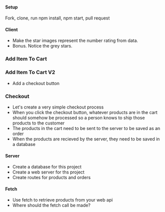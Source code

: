 #### Setup
Fork, clone, run npm install, npm start, pull request

#### Client
 <!-- * Create a component folder to hold component files -->
 <!-- * Organize this web page into appropriate components -->
   <!-- * ProductDetail -->
   <!-- * Header -->
   <!-- * Footer -->
   <!-- * Carousel -->
   <!-- * Think of some other components you could make -->
<!-- * The ProductDetail should repesent only one single product -->
<!-- * The ProductDetail should take a prop called product with is an object, and use it to populate price, name, description reviews and stars. -->
<!-- * Make sure each component is in its own file and imported into App.js -->
<!-- * Use the provided data in state.js to dynamically populate information instead of the hard coded html that is there now. -->
<!-- * In index.js provide App with a prop called "products" sending in the product array  -->
<!-- * App should use the product prop and map the array of products into an array of ProductDetail components -->
* Make the star images represent the number rating from data.
* Bonus. Notice the grey stars.
<!-- * Change App into a class component -->


### Add Item To Cart
<!-- * Add a button to ProductDetail "Add To Cart" -->
<!-- * When the button is clicked it should increase the value of the state numberOfItemsInCart by 1 -->
<!-- * The Header should update to show the current value of numberOfItemsInCart -->
<!-- * How does Header get that information in order to show it? -->
<!-- * How do you update Header so that it shows the number when it changes? -->
<!-- * How do you make one component affect something in another component? -->


### Add Item To Cart V2
<!-- * Adding 1 to a counter is not a realistic way to add an item to the shopping cart -->
<!-- * How would you alter the structure of the state object to represent a realistic way to do this -->
<!-- * How would you alter the data in the state object to represent adding an item to a cart -->
<!-- * How would Header now show how many items are in cart -->
* Add a checkout button

### Checkout
* Let's create a very simple checkout process
* When you click the checkout button, whatever products are in the cart should somehow be processed so a person knows to ship those products to the customer
* The products in the cart need to be sent to the server to be saved as an order
* When the products are recieved by the server, they need to be saved in a database 



#### Server
* Create a database for this project
* Create a web server for ths project
* Create routes for products and orders


#### Fetch
* Use fetch to retrieve products from your web api
* Where should the fetch call be made?
